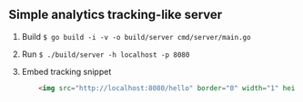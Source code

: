 ## Simple analytics tracking-like server

1. Build `$ go build -i -v -o build/server cmd/server/main.go`
2. Run `$ ./build/server -h localhost -p 8080`
3. Embed tracking snippet

    ```html
        <img src="http://localhost:8080/hello" border="0" width="1" height="1" >
    ```